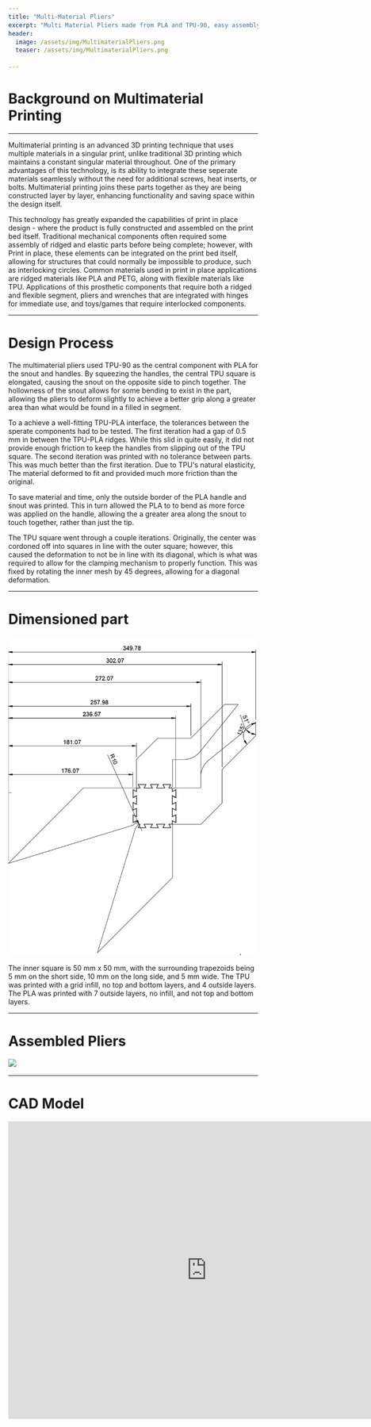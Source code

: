 ```yaml
---
title: "Multi-Material Pliers"
excerpt: "Multi Material Pliers made from PLA and TPU-90, easy assembly"
header:
  image: /assets/img/MultimaterialPliers.png
  teaser: /assets/img/MultimaterialPliers.png

---
```


# Background on Multimaterial Printing

---
Multimaterial printing is an advanced 3D printing technique that uses multiple materials in a singular print, unlike traditional 3D printing which maintains a constant singular material throughout. One of the primary advantages of this technology, is its ability to integrate these seperate materials seamlessly without the need for additional screws, heat inserts, or bolts. Multimaterial printing joins these parts together as they are being constructed layer by layer, enhancing functionality and saving space within the design itself.

This technology has greatly expanded the capabilities of print in place design - where the product is fully constructed and assembled on the print bed itself. Traditional mechanical components often required some assembly of ridged and elastic parts before being complete; however, with Print in place, these elements can be integrated on the print bed itself, allowing for structures that could normally be impossible to produce, such as interlocking circles. Common materials used in print in place applications are ridged materials like PLA and PETG, along with flexible materials like TPU. Applications of this prosthetic components that require both a ridged and flexible segment, pliers and wrenches that are integrated with hinges for immediate use, and toys/games that require interlocked components.

---
# Design Process

The multimaterial pliers used TPU-90 as the central component with PLA for the snout and handles. By squeezing the handles, the central TPU square is elongated, causing the snout on the opposite side to pinch together. The hollowness of the snout allows for some bending to exist in the part, allowing the pliers to deform slightly to achieve a better grip along a greater area than what would be found in a filled in segment.

To a achieve a well-fitting TPU-PLA interface, the tolerances between the sperate components had to be tested. The first iteration had a gap of 0.5 mm in between the TPU-PLA ridges. While this slid in quite easily, it did not provide enough friction to keep the handles from slipping out of the TPU square. The second iteration was printed with no tolerance between parts. This was much better than the first iteration. Due to TPU's natural elasticity, The material deformed to fit and provided much more friction than the original.

To save material and time, only the outside border of the PLA handle and snout was printed. This in turn allowed the PLA to to bend as more force was applied on the handle, allowing the a greater area along the snout to touch together, rather than just the tip.

The TPU square went through a couple iterations. Originally, the center was cordoned off into squares in line with the outer square; however, this caused the deformation to not be in line with its diagonal, which is what was required to allow for the clamping mechanism to properly function. This was fixed by rotating the inner mesh by 45 degrees, allowing for a diagonal deformation.

---
# Dimensioned part

<img src="/assets/img/MultimaterialDrawing.png" >

The inner square is 50 mm x 50 mm, with the surrounding trapezoids being 5 mm on the short side, 10 mm on the long side, and 5 mm wide. The TPU was printed with a grid infill, no top and bottom layers, and 4 outside layers. The PLA was printed with 7 outside layers, no infill, and not top and bottom layers.

---
# Assembled Pliers

<img src="/assets/img/MultiMaterialGIF.gif" >

---

# CAD Model
<iframe src="https://myhub.autodesk360.com/ue2df0af5/shares/public/SH35dfcQT936092f0e437224cd558fdcdc2f?mode=embed" width="800" height="600" allowfullscreen="true" webkitallowfullscreen="true" mozallowfullscreen="true"  frameborder="0"></iframe>



